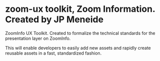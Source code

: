 zoom-ux toolkit, Zoom Information. Created by JP Meneide
=======


ZoomInfo UX Toolkit. Created to formalize the technical standards for the presentation layer on ZoomInfo.

This will enable developers to easily add new assets and rapidly create reusable assets in a fast, standardized fashion.
